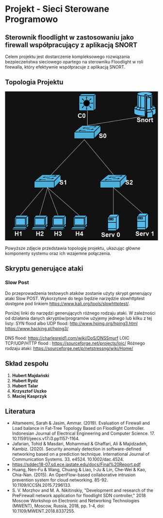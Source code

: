 # Projekt - Sieci Sterowane Programowo

## Sterownik floodlight w zastosowaniu jako firewall współpracujący z aplikacją SNORT 

Celem projektu jest dostarczenie kompleksowego rozwiązania bezpieczeństwa sieciowego opartego na sterowniku Floodlight w roli firewalla, który efektywnie współpracuje z aplikacją SNORT. 

## Topologia Projektu

![Topologia Projektu](topologia_floodlight_snort.png)

Powyższe zdjęcie przedstawia topologię projektu, ukazując główne komponenty systemu oraz ich wzajemne połączenia.

## Skryptu generujące ataki

### Slow Post
Do przeprowadzenia testowych ataków zostanie użyty skrypt generujący ataki Slow POST. Wykorzytsne do tego będzie narzędzie slowhttptest dostępne pod linkiem https://www.kali.org/tools/slowhttptest/.

Poniżej linki do narzędzi generujących różnego rodzaju ataki. W zależności od działania danych skryptów/programów użyjemy jednego lub kilku z tej listy:
SYN flood albo UDP flood:
http://www.hping.org/hping3.html 
https://www.hacking.pl/hping3/

DNS flood:
https://charlesreid1.com/wiki/DoS/DNSSmurf
LOIC TCP/UDP/HTTP flood : https://sourceforge.net/projects/loic/ 
Różnego rodzaju ataki: https://sourceforge.net/p/netstressng/wiki/Home/
## Skład zespołu

1. **Hubert Majdański**
2. **Hubert Rydz**
3. **Hubert Talar**
4. **Krzysztof Uszko**
5. **Maciej Kasprzyk**

## Literatura

- Altameemi, Sarah & Jasim, Ammar. (2019). Evaluation of Firewall and Load balance in Fat-Tree Topology Based on Floodlight Controller. Indonesian Journal of Electrical Engineering and Computer Science. 17. 10.11591/ijeecs.v17.i3.pp1157-1164. 
- Jafarian, Tohid & Masdari, Mohammad & Ghaffari, Ali & Majidzadeh, Kambiz. (2020). Security anomaly detection in software-defined networking based on a prediction technique. International Journal of Communication Systems. 33. e4524. 10.1002/dac.4524.
- https://sddec18-07.sd.ece.iastate.edu/docs/Final%20Report.pdf  
- Huang, Nen-Fu & Wang, Chuang & Liao, I-Ju & Lin, Che-Wei & Kao, Chia-Nan. (2015). An OpenFlow-based collaborative intrusion prevention system for cloud networking. 85-92. 10.1109/ICCSN.2015.7296133. 
- S. V. Morzhov and M. A. Nikitinskiy, "Development and research of the PreFirewall network application for floodlight SDN controller," 2018 Moscow Workshop on Electronic and Networking Technologies (MWENT), Moscow, Russia, 2018, pp. 1-4, doi: 10.1109/MWENT.2018.8337255. 
